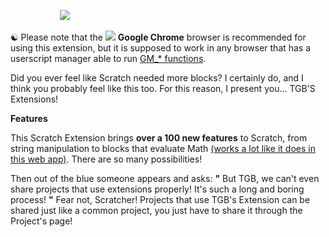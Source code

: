                     ![](http://i.cubeupload.com/Y2bzQ2.png)

☯ Please note that the ![](http://i.cubeupload.com/GNjTGq.png) **Google Chrome** browser is recommended for using this extension, but it is supposed to work in any browser that has a userscript manager able to run [GM_* functions](http://tampermonkey.net/documentation.php#GM_addStyle).
 
Did you ever feel like Scratch needed more blocks? I certainly do, and I think you probably feel like this too.
For this reason, I present you... TGB'S Extensions!

**Features**

This Scratch Extension brings **over a 100 new features** to Scratch, from string manipulation to blocks that evaluate Math [(works a lot like it does in this web app)](http://mathnotepad.com/). There are so many possibilities!

Then out of the blue someone appears and asks:
**"** But TGB, we can't even share projects that use extensions properly! It's such a long and boring process! **"**
Fear not, Scratcher! Projects that use TGB's Extension can be shared just like a common project, you just have to share it through the Project's page!
